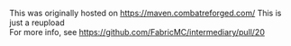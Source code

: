 This was originally hosted on https://maven.combatreforged.com/
This is just a reupload\
For more info, see https://github.com/FabricMC/intermediary/pull/20

